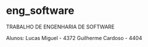 # eng_software

TRABALHO DE ENGENHARIA DE SOFTWARE

Alunos: Lucas Miguel - 4372
Guilherme Cardoso - 4404
